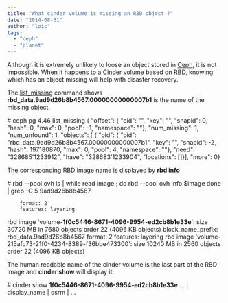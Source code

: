 ```yaml
---
title: "What cinder volume is missing an RBD object ?"
date: "2014-08-31"
author: "loic"
tags: 
  - "ceph"
  - "planet"
---
```


Although it is extremely unlikely to loose an object stored in [Ceph](http://ceph.com/), it is not impossible. When it happens to a [Cinder volume](http://docs.openstack.org/developer/cinder/api/cinder.volume.drivers.rbd.html) based on [RBD](http://ceph.com/docs/master/rbd/rbd/), knowing which has an object missing will help with disaster recovery.  
  
The [list\_missing](http://ceph.com/docs/master/rados/troubleshooting/troubleshooting-pg/#unfound-objects) command shows **rbd\_data.9ad9d26b8b4567.00000000000007b1** is the name of the missing object.

\# ceph pg 4.46 list\_missing
{ "offset": { "oid": "",
      "key": "",
      "snapid": 0,
      "hash": 0,
      "max": 0,
      "pool": -1,
      "namespace": ""},
  "num\_missing": 1,
  "num\_unfound": 1,
  "objects": \[
        { "oid": { "oid": "rbd\_data.9ad9d26b8b4567.00000000000007b1",
              "key": "",
              "snapid": -2,
              "hash": 197180870,
              "max": 0,
              "pool": 4,
              "namespace": ""},
          "need": "328685'1233912",
          "have": "328683'1233904",
          "locations": \[\]}\],
  "more": 0}

The corresponding RBD image name is displayed by **rbd info**

\# rbd --pool ovh ls |
   while read image ; do
      rbd --pool ovh info $image
    done | grep -C 5 9ad9d26b8b4567

        format: 2
        features: layering
rbd image 'volume-**1f0c5446-8671-4096-9954-ed2cb8b1e33e**':
        size 30720 MB in 7680 objects
        order 22 (4096 KB objects)
        block\_name\_prefix: rbd\_data.9ad9d26b8b4567
        format: 2
        features: layering
rbd image 'volume-215afc73-21f0-4234-8389-f36bbe473300':
        size 10240 MB in 2560 objects
        order 22 (4096 KB objects)

The human readable name of the cinder volume is the last part of the RBD image and **cinder show** will display it:

\# cinder show **1f0c5446-8671-4096-9954-ed2cb8b1e33e**
...
|          display\_name          |   osrm |
...
